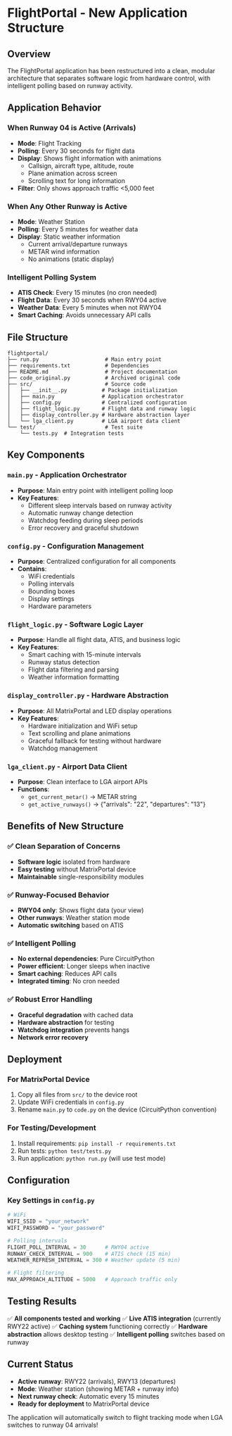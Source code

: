 # FlightPortal - New Application Structure

## Overview

The FlightPortal application has been restructured into a clean, modular architecture that separates software logic from hardware control, with intelligent polling based on runway activity.

## Application Behavior

### When Runway 04 is Active (Arrivals)

- **Mode**: Flight Tracking
- **Polling**: Every 30 seconds for flight data
- **Display**: Shows flight information with animations
  - Callsign, aircraft type, altitude, route
  - Plane animation across screen
  - Scrolling text for long information
- **Filter**: Only shows approach traffic <5,000 feet

### When Any Other Runway is Active

- **Mode**: Weather Station
- **Polling**: Every 5 minutes for weather data
- **Display**: Static weather information
  - Current arrival/departure runways
  - METAR wind information
  - No animations (static display)

### Intelligent Polling System

- **ATIS Check**: Every 15 minutes (no cron needed)
- **Flight Data**: Every 30 seconds when RWY04 active
- **Weather Data**: Every 5 minutes when not RWY04
- **Smart Caching**: Avoids unnecessary API calls

## File Structure

```
flightportal/
├── run.py                     # Main entry point
├── requirements.txt           # Dependencies
├── README.md                  # Project documentation
├── code_original.py           # Archived original code
├── src/                       # Source code
│   ├── __init__.py           # Package initialization
│   ├── main.py               # Application orchestrator
│   ├── config.py             # Centralized configuration
│   ├── flight_logic.py       # Flight data and runway logic
│   ├── display_controller.py # Hardware abstraction layer
│   └── lga_client.py         # LGA airport data client
└── test/                      # Test suite
    └── tests.py  # Integration tests
```

## Key Components

### `main.py` - Application Orchestrator

- **Purpose**: Main entry point with intelligent polling loop
- **Key Features**:
  - Different sleep intervals based on runway activity
  - Automatic runway change detection
  - Watchdog feeding during sleep periods
  - Error recovery and graceful shutdown

### `config.py` - Configuration Management

- **Purpose**: Centralized configuration for all components
- **Contains**:
  - WiFi credentials
  - Polling intervals
  - Bounding boxes
  - Display settings
  - Hardware parameters

### `flight_logic.py` - Software Logic Layer

- **Purpose**: Handle all flight data, ATIS, and business logic
- **Key Features**:
  - Smart caching with 15-minute intervals
  - Runway status detection
  - Flight data filtering and parsing
  - Weather information formatting

### `display_controller.py` - Hardware Abstraction

- **Purpose**: All MatrixPortal and LED display operations
- **Key Features**:
  - Hardware initialization and WiFi setup
  - Text scrolling and plane animations
  - Graceful fallback for testing without hardware
  - Watchdog management

### `lga_client.py` - Airport Data Client

- **Purpose**: Clean interface to LGA airport APIs
- **Functions**:
  - `get_current_metar()` → METAR string
  - `get_active_runways()` → {"arrivals": "22", "departures": "13"}

## Benefits of New Structure

### ✅ Clean Separation of Concerns

- **Software logic** isolated from hardware
- **Easy testing** without MatrixPortal device
- **Maintainable** single-responsibility modules

### ✅ Runway-Focused Behavior

- **RWY04 only**: Shows flight data (your view)
- **Other runways**: Weather station mode
- **Automatic switching** based on ATIS

### ✅ Intelligent Polling

- **No external dependencies**: Pure CircuitPython
- **Power efficient**: Longer sleeps when inactive
- **Smart caching**: Reduces API calls
- **Integrated timing**: No cron needed

### ✅ Robust Error Handling

- **Graceful degradation** with cached data
- **Hardware abstraction** for testing
- **Watchdog integration** prevents hangs
- **Network error recovery**

## Deployment

### For MatrixPortal Device

1. Copy all files from `src/` to the device root
2. Update WiFi credentials in `config.py`
3. Rename `main.py` to `code.py` on the device (CircuitPython convention)

### For Testing/Development

1. Install requirements: `pip install -r requirements.txt`
2. Run tests: `python test/tests.py`
3. Run application: `python run.py` (will use test mode)

## Configuration

### Key Settings in `config.py`

```python
# WiFi
WIFI_SSID = "your_network"
WIFI_PASSWORD = "your_password"

# Polling intervals
FLIGHT_POLL_INTERVAL = 30      # RWY04 active
RUNWAY_CHECK_INTERVAL = 900    # ATIS check (15 min)
WEATHER_REFRESH_INTERVAL = 300 # Weather update (5 min)

# Flight filtering
MAX_APPROACH_ALTITUDE = 5000   # Approach traffic only
```

## Testing Results

✅ **All components tested and working**
✅ **Live ATIS integration** (currently RWY22 active)
✅ **Caching system** functioning correctly
✅ **Hardware abstraction** allows desktop testing
✅ **Intelligent polling** switches based on runway

## Current Status

- **Active runway**: RWY22 (arrivals), RWY13 (departures)
- **Mode**: Weather station (showing METAR + runway info)
- **Next runway check**: Automatic every 15 minutes
- **Ready for deployment** to MatrixPortal device

The application will automatically switch to flight tracking mode when LGA switches to runway 04 arrivals!
